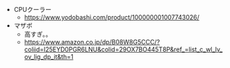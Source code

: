 - CPUクーラー
	- https://www.yodobashi.com/product/100000001007743026/
- マザボ
	- 高すぎ。。
	- https://www.amazon.co.jp/dp/B08W8G5CCC/?coliid=I25EYD0PGR6LNU&colid=29OX7BO445T8P&ref_=list_c_wl_lv_ov_lig_dp_it&th=1